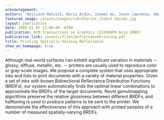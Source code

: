 ```yaml
---
acknowlegement: ''
authors: 'Wojciech Matusik, Boris Ajdin, Jinwei Gu, Jason Lawrence, Hendrik P. A. Lensch, Fabio Pellacini, and Szymon Rusinkiewicz. '
featured_image: /assets/images/svbrdfprint_itok=Y_kOzi4o.jpg
layout: publication
date: 2009-01-01 12:00:00 -0700
publication: ACM Transactions on Graphics (SIGGRAPH Asia 2009)
publication_link: /assets/files/ReflectancePrinting.pdf
title: Printing Spatially-Varying Reflectance
show_on_homepage: true
---
```


Although real-world surfaces can exhibit significant variation in materials -- glossy, diffuse, metallic, etc. -- printers are usually used to reproduce color or gray-scale images. We propose a complete system that uses appropriate inks and foils to print documents with a variety of material properties. Given a set of inks with known Bidirectional Reflectance Distribution Functions (BRDFs), our system automatically finds the optimal linear combinations to approximate the BRDFs of the target documents. Novel gamutmapping algorithms preserve the relative glossiness between different BRDFs, and halftoning is used to produce patterns to be sent to the printer. We demonstrate the effectiveness of this approach with printed samples of a number of measured spatially-varying BRDFs.
